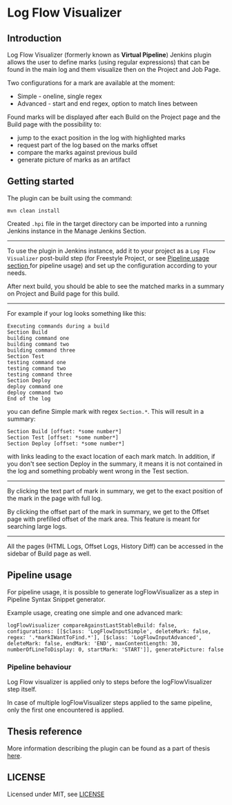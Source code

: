 # Log Flow Visualizer

## Introduction

Log Flow Visualizer (formerly known as **Virtual Pipeline**) Jenkins plugin allows the user to define marks (using regular expressions) that can be found in the main
log and them visualize then on the Project and Job Page.



Two configurations for a mark are available at the moment:
* Simple - oneline, single regex
* Advanced - start and end regex, option to match lines between

Found marks will be displayed after each Build on the Project page and the Build page with the possibility to:
* jump to the exact position in the log with highlighted marks
* request part of the log based on the marks offset
* compare the marks against previous build
* generate picture of marks as an artifact

## Getting started

The plugin can be built using the command:
```
mvn clean install
```
Created `.hpi` file in the target directory can be imported into a running Jenkins instance in the Manage Jenkins Section.

---
To use the plugin in Jenkins instance, add it to your project as a  `Log Flow Visualizer` post-build step (for Freestyle Project, or see [ Pipeline usage section ](#pipeline-usage) for pipeline usage) and set up the configuration according to your needs.

After next build, you should be able to see the matched marks in a summary on Project and Build page for this build.

---
For example if your log looks something like this:
```agsl
Executing commands during a build
Section Build
building command one
building command two
building command three
Section Test
testing command one
testing command two
testing command three
Section Deploy
deploy command one
deploy command two
End of the log 
```
you can define Simple mark with regex `Section.*`.  This will result in a summary:
```agsl
Section Build [offset: *some number*]
Section Test [offset: *some number*]
Section Deploy [offset: *some number*]
```
with links leading to the exact location of each mark match. 
In addition, if you don't see section Deploy in the summary,
it means it is not contained in the log and something probably went wrong in the Test section.

---
By clicking the text part of mark in summary, we get to the exact position of the mark in the page with full log.

By clicking the offset part of the mark in summary, we get to the Offset page with prefilled offset of the mark area.
This feature is meant for searching large logs.

---
All the pages (HTML Logs, Offset Logs, History Diff) can be accessed in the sidebar of Build page as well.

## Pipeline usage

For pipeline usage, it is possible to generate logFlowVisualizer as a step in Pipeline Syntax Snippet generator.

Example usage, creating one simple and one advanced mark:
```
logFlowVisualizer compareAgainstLastStableBuild: false, configurations: [[$class: 'LogFlowInputSimple', deleteMark: false, regex: '.*markIWantToFind.*'], [$class: 'LogFlowInputAdvanced', deleteMark: false, endMark: 'END', maxContentLength: 30, numberOfLineToDisplay: 0, startMark: 'START']], generatePicture: false
```

### Pipeline behaviour 
Log Flow visualizer is applied only to steps before the logFlowVisualizer step itself.

In case of multiple logFlowVisualizer steps applied to the same pipeline, only the first one encountered is applied.




## Thesis reference

More information describing the plugin can be found as a part of thesis [here](https://is.muni.cz/th/otyw7/Jenkins_Virtual_Pipeline.pdf).

## LICENSE

Licensed under MIT, see [LICENSE](LICENSE.md)

